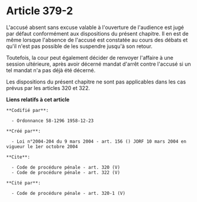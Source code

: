 # Article 379-2

L'accusé absent sans excuse valable à l'ouverture de l'audience est jugé par défaut conformément aux dispositions du présent
chapitre. Il en est de même lorsque l'absence de l'accusé est constatée au cours des débats et qu'il n'est pas possible de
les suspendre jusqu'à son retour. 

Toutefois, la cour peut également décider de renvoyer l'affaire à une session ultérieure, après avoir décerné mandat d'arrêt
contre l'accusé si un tel mandat n'a pas déjà été décerné. 

Les dispositions du présent chapitre ne sont pas applicables dans les cas prévus par les articles 320 et 322.

**Liens relatifs à cet article**

	**Codifié par**:

	  - Ordonnance 58-1296 1958-12-23

	**Créé par**:

	  - Loi n°2004-204 du 9 mars 2004 - art. 156 () JORF 10 mars 2004 en vigueur le 1er octobre 2004

	**Cite**:

	  - Code de procédure pénale - art. 320 (V)
	  - Code de procédure pénale - art. 322 (V)

	**Cité par**:

	  - Code de procédure pénale - art. 320-1 (V)
